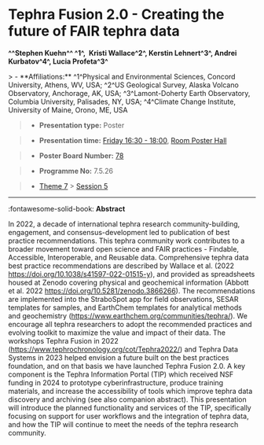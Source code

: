 # Tephra Fusion 2.0 - Creating the future of FAIR tephra data

**^^Stephen Kuehn^^ ^1^,  Kristi Wallace^2^, Kerstin Lehnert^3^, Andrei Kurbatov^4^, Lucia Profeta^3^**

<!-- more -->> - **Affiliations:** ^1^Physical and Environmental Sciences, Concord University, Athens, WV, USA; ^2^US Geological Survey, Alaska Volcano Observatory, Anchorage, AK, USA; ^3^Lamont-Doherty Earth Observatory, Columbia University, Palisades, NY, USA; ^4^Climate Change Institute, University of Maine, Orono, ME, USA

> - **Presentation type:** Poster

> - **Presentation time:** [Friday 16:30 - 18:00](../sessions_comparison.md#__tabbed_4_6), [Room Poster Hall](../maps_venue.md#__tabbed_1_1)

> - **Poster Board Number:** [78](../map_poster_boards.md#friday)

> - **Programme No:** 7.5.26

> - [Theme 7](../theme7.md) > [Session 5](../sessions/session-7-5.md)

--- 

:fontawesome-solid-book: **Abstract**

In 2022, a decade of international tephra research community-building, engagement, and consensus-development led to publication of best practice recommendations. This tephra community work contributes to a broader movement toward open science and FAIR practices - Findable, Accessible, Interoperable, and Reusable data. Comprehensive tephra data best practice recommendations are described by Wallace et al. (2022 https://doi.org/10.1038/s41597-022-01515-y), and provided as spreadsheets housed at Zenodo covering physical and geochemical information (Abbott et al. 2022 https://doi.org/10.5281/zenodo.3866266). The recommendations are implemented into the StraboSpot app for field observations, SESAR templates for samples, and EarthChem templates for analytical methods and geochemistry (https://www.earthchem.org/communities/tephra/). We encourage all tephra researchers to adopt the recommended practices and evolving toolkit to maximize the value and impact of their data.
The workshops Tephra Fusion in 2022 (https://www.tephrochronology.org/cot/Tephra2022/) and Tephra Data Systems in 2023 helped envision a future built on the best practices foundation, and on that basis we have launched Tephra Fusion 2.0. A key component is the Tephra Information Portal (TIP) which received NSF funding in 2024 to prototype cyberinfrastructure, produce training materials, and increase the accessibility of tools which improve tephra data discovery and archiving (see also companion abstract).
This presentation will introduce the planned functionality and services of the TIP, specifically focusing on support for user workflows and the integration of tephra data, and how the TIP will continue to meet the needs of the tephra research community.

